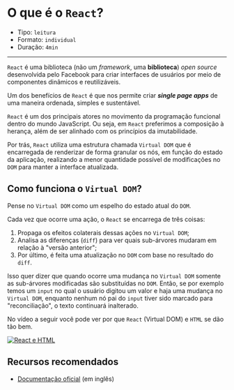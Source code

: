 # O que é o `React`?

* Tipo: `leitura`
* Formato: `individual`
* Duração: `4min`

***

`React` é uma biblioteca (não um *framework*, uma **biblioteca**) _open source_ desenvolvida pelo Facebook para criar interfaces de usuários por meio de componentes dinâmicos e reutilizáveis.

Um dos benefícios de `React` é que nos permite criar ***single page apps*** de uma maneira ordenada, simples e sustentável.

`React` é um dos principais atores no movimento da programação funcional dentro do mundo JavaScript. Ou seja, em `React` preferimos a composição à herança, além de ser alinhado com os princípios da imutabilidade.

Por trás, `React` utiliza uma estrutura chamada `Virtual DOM`  que é encarregada de renderizar de forma granular os nós, em função do estado da aplicação, realizando a menor quantidade possível de modificações no `DOM` para manter a interface atualizada.

## Como funciona o `Virtual DOM`?

Pense no `Virtual DOM` como um espelho do estado atual do `DOM`.

Cada vez que ocorre uma ação, o `React` se encarrega de três coisas:

1. Propaga os efeitos colaterais dessas ações no `Virtual DOM`;
2. Analisa as diferenças (`diff`) para ver quais sub-árvores mudaram em relação à "versão anterior";
3. Por último, é feita uma atualização no `DOM` com base no resultado do `diff`.

Isso quer dizer que quando ocorre uma mudança no `Virtual DOM` somente as sub-árvores modificadas são substituídas no `DOM`. 
Então, se por exemplo temos um `input` no qual o usuário digitou um valor e haja uma mudança no `Virtual DOM`, enquanto nenhum nó pai do `input` tiver sido marcado para "reconciliação", o texto continuará inalterado.

No vídeo a seguir você pode ver por que `React` (Virtual DOM) e `HTML` se dão tão bem.

[![React e HTML](https://img.youtube.com/vi/BYbgopx44vo/0.jpg)](https://www.youtube.com/watch?v=BYbgopx44vo)

## Recursos recomendados

* [Documentação oficial](https://facebook.github.io/react/) (em inglês)
